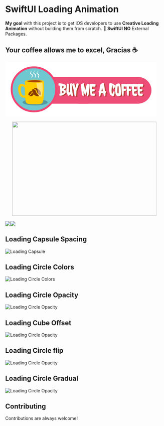 # SwiftUI Loading Animation

<strong>My goal</strong> with this project is to get iOS developers to use <strong>Creative Loading Animation</strong> without building them from scratch. 💯 <strong>SwiftUI NO</strong> External Packages.


## Your coffee allows me to excel, Gracias ☕

<a href="https://www.buymeacoffee.com/adamkif" target="_blank" rel="noopener noreferrer"><img src="https://github.com/adam-kif/SwiftUI-Loading-Animation/blob/main/SwiftUI-Loading-Animation/Screenshot/BuyMeACoffee.png" alt="Buy Me A Coffee" /></a>

<p align="center">
  <img width="460" height="300" src="http://www.fillmurray.com/460/300">
</p>

<div style="display: flex; align-items: flex-center;">
    <img src="https://github-readme-stats.vercel.app/api/top-langs/?username=anuraghazra&layout=compact&show_icons=true&title_color=ffffff&icon_color=34abeb&text_color=daf7dc&bg_color=151515"/>
    <img src="https://github-readme-stats.vercel.app/api?username=anuraghazra&show_icons=true&title_color=ffffff&icon_color=34abeb&text_color=daf7dc&bg_color=151515" />
  </div>
  
## Loading Capsule Spacing

![Loading Capsule](https://github.com/adamkif/SwiftUI-Loading-Animation/blob/main/SwiftUI-Loading-Animation/Screenshot/LoadingCapsuleSpacing.gif)


## Loading Circle Colors

![Loading Circle Colors](https://github.com/adamkif/SwiftUI-Loading-Animation/blob/main/SwiftUI-Loading-Animation/Screenshot/LoadingCircleColors.gif)


## Loading Circle Opacity

![Loading Circle Opacity](https://github.com/adamkif/SwiftUI-Loading-Animation/blob/main/SwiftUI-Loading-Animation/Screenshot/LoadingCircleOpacity.gif)

## Loading Cube Offset

![Loading Circle Opacity](https://github.com/adamkif/SwiftUI-Loading-Animation/blob/main/SwiftUI-Loading-Animation/Screenshot/LoadingCubeOffset.gif)

## Loading Circle flip

![Loading Circle Opacity](https://github.com/adamkif/SwiftUI-Loading-Animation/blob/main/SwiftUI-Loading-Animation/Screenshot/LoadingCircleFlip.gif)

## Loading Circle Gradual

![Loading Circle Opacity](https://github.com/adamkif/SwiftUI-Loading-Animation/blob/main/SwiftUI-Loading-Animation/Screenshot/LoadingCircleGradual.gif)

## Contributing

Contributions are always welcome!

